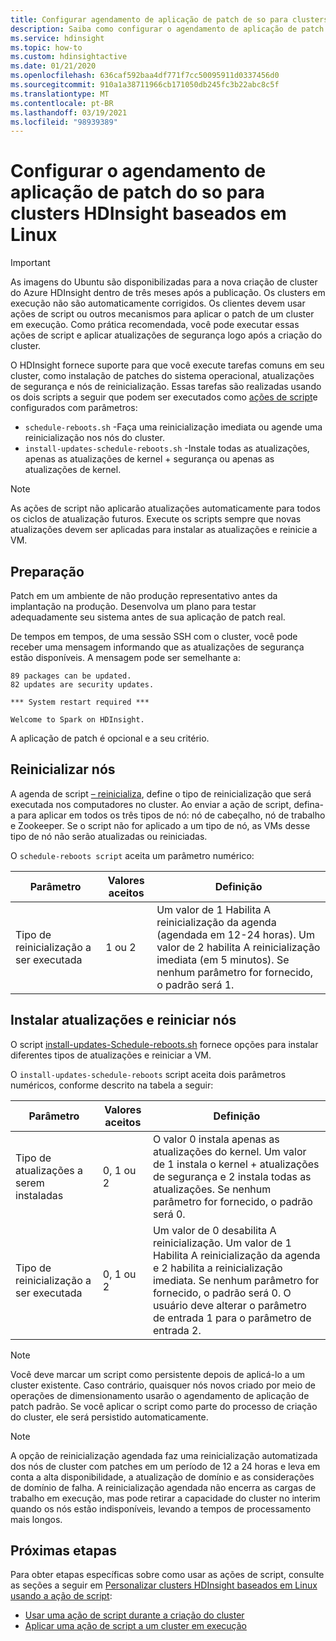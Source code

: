 ```yaml
---
title: Configurar agendamento de aplicação de patch de so para clusters do Azure HDInsight
description: Saiba como configurar o agendamento de aplicação de patch no SO para clusters HDInsight baseados em Linux.
ms.service: hdinsight
ms.topic: how-to
ms.custom: hdinsightactive
ms.date: 01/21/2020
ms.openlocfilehash: 636caf592baa4df771f7cc50095911d0337456d0
ms.sourcegitcommit: 910a1a38711966cb171050db245fc3b22abc8c5f
ms.translationtype: MT
ms.contentlocale: pt-BR
ms.lasthandoff: 03/19/2021
ms.locfileid: "98939389"
---
```

# <a name="configure-the-os-patching-schedule-for-linux-based-hdinsight-clusters"></a>Configurar o agendamento de aplicação de patch do so para clusters HDInsight baseados em Linux

> [!IMPORTANT]
> As imagens do Ubuntu são disponibilizadas para a nova criação de cluster do Azure HDInsight dentro de três meses após a publicação. Os clusters em execução não são automaticamente corrigidos. Os clientes devem usar ações de script ou outros mecanismos para aplicar o patch de um cluster em execução. Como prática recomendada, você pode executar essas ações de script e aplicar atualizações de segurança logo após a criação do cluster.

O HDInsight fornece suporte para que você execute tarefas comuns em seu cluster, como instalação de patches do sistema operacional, atualizações de segurança e nós de reinicialização. Essas tarefas são realizadas usando os dois scripts a seguir que podem ser executados como [ações de script](hdinsight-hadoop-customize-cluster-linux.md)e configurados com parâmetros:

- `schedule-reboots.sh` -Faça uma reinicialização imediata ou agende uma reinicialização nos nós do cluster.
- `install-updates-schedule-reboots.sh` -Instale todas as atualizações, apenas as atualizações de kernel + segurança ou apenas as atualizações de kernel.

> [!NOTE]  
> As ações de script não aplicarão atualizações automaticamente para todos os ciclos de atualização futuros. Execute os scripts sempre que novas atualizações devem ser aplicadas para instalar as atualizações e reinicie a VM.

## <a name="preparation"></a>Preparação

Patch em um ambiente de não produção representativo antes da implantação na produção. Desenvolva um plano para testar adequadamente seu sistema antes de sua aplicação de patch real.

De tempos em tempos, de uma sessão SSH com o cluster, você pode receber uma mensagem informando que as atualizações de segurança estão disponíveis. A mensagem pode ser semelhante a:

```
89 packages can be updated.
82 updates are security updates.

*** System restart required ***

Welcome to Spark on HDInsight.

```

A aplicação de patch é opcional e a seu critério.

## <a name="restart-nodes"></a>Reinicializar nós
  
A agenda de script [– reinicializa](https://hdiconfigactions.blob.core.windows.net/linuxospatchingrebootconfigv02/schedule-reboots.sh), define o tipo de reinicialização que será executada nos computadores no cluster. Ao enviar a ação de script, defina-a para aplicar em todos os três tipos de nó: nó de cabeçalho, nó de trabalho e Zookeeper. Se o script não for aplicado a um tipo de nó, as VMs desse tipo de nó não serão atualizadas ou reiniciadas.

O `schedule-reboots script` aceita um parâmetro numérico:

| Parâmetro | Valores aceitos | Definição |
| --- | --- | --- |
| Tipo de reinicialização a ser executada | 1 ou 2 | Um valor de 1 Habilita A reinicialização da agenda (agendada em 12-24 horas). Um valor de 2 habilita A reinicialização imediata (em 5 minutos). Se nenhum parâmetro for fornecido, o padrão será 1. |  

## <a name="install-updates-and-restart-nodes"></a>Instalar atualizações e reiniciar nós

O script [install-updates-Schedule-reboots.sh](https://hdiconfigactions.blob.core.windows.net/linuxospatchingrebootconfigv02/install-updates-schedule-reboots.sh) fornece opções para instalar diferentes tipos de atualizações e reiniciar a VM.

O `install-updates-schedule-reboots` script aceita dois parâmetros numéricos, conforme descrito na tabela a seguir:

| Parâmetro | Valores aceitos | Definição |
| --- | --- | --- |
| Tipo de atualizações a serem instaladas | 0, 1 ou 2 | O valor 0 instala apenas as atualizações do kernel. Um valor de 1 instala o kernel + atualizações de segurança e 2 instala todas as atualizações. Se nenhum parâmetro for fornecido, o padrão será 0. |
| Tipo de reinicialização a ser executada | 0, 1 ou 2 | Um valor de 0 desabilita A reinicialização. Um valor de 1 Habilita A reinicialização da agenda e 2 habilita a reinicialização imediata. Se nenhum parâmetro for fornecido, o padrão será 0. O usuário deve alterar o parâmetro de entrada 1 para o parâmetro de entrada 2. |

> [!NOTE]
> Você deve marcar um script como persistente depois de aplicá-lo a um cluster existente. Caso contrário, quaisquer nós novos criado por meio de operações de dimensionamento usarão o agendamento de aplicação de patch padrão. Se você aplicar o script como parte do processo de criação do cluster, ele será persistido automaticamente.

> [!NOTE]
> A opção de reinicialização agendada faz uma reinicialização automatizada dos nós de cluster com patches em um período de 12 a 24 horas e leva em conta a alta disponibilidade, a atualização de domínio e as considerações de domínio de falha. A reinicialização agendada não encerra as cargas de trabalho em execução, mas pode retirar a capacidade do cluster no interim quando os nós estão indisponíveis, levando a tempos de processamento mais longos. 

## <a name="next-steps"></a>Próximas etapas

Para obter etapas específicas sobre como usar as ações de script, consulte as seções a seguir em [Personalizar clusters HDInsight baseados em Linux usando a ação de script](hdinsight-hadoop-customize-cluster-linux.md):

- [Usar uma ação de script durante a criação do cluster](hdinsight-hadoop-customize-cluster-linux.md#script-action-during-cluster-creation)
- [Aplicar uma ação de script a um cluster em execução](hdinsight-hadoop-customize-cluster-linux.md#script-action-to-a-running-cluster)
